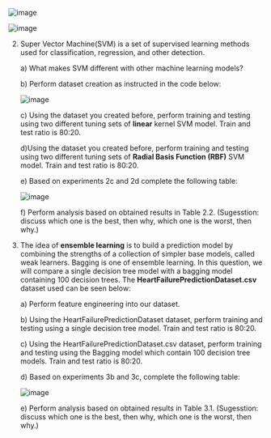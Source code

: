 ![image](https://github.com/user-attachments/assets/5373f2d6-6b13-4ce2-8f14-7c3daf9d77ce)

![image](https://github.com/user-attachments/assets/447567bd-fc36-44ed-91c1-d769824f564c)


2. Super Vector Machine(SVM) is a set of supervised learning methods used for classification, regression, and other detection.

   a) What makes SVM different with other machine learning models?
   
   b) Perform dataset creation as instructed in the code below:

   ![image](https://github.com/user-attachments/assets/a2899078-7e2b-42ed-b546-451fcb0b7af8)

   c) Using the dataset you created before, perform training and testing using two different tuning sets of **linear** kernel SVM model. Train and test ratio is 80:20.

   d)Using the dataset you created before, perform training and testing using two different tuning sets of **Radial Basis Function (RBF)** SVM model. Train and test ratio is 80:20.

   e) Based on experiments 2c and 2d complete the following table:

   ![image](https://github.com/user-attachments/assets/92e99419-8f6b-407c-bb7d-5a6ffbeb36f2)

   f) Perform analysis based on obtained results in Table 2.2. (Sugesstion: discuss which one is the best, then why, which one is the worst, then why.)

3. The idea of **ensemble learning** is to build a prediction model by combining the strengths of a collection of simpler base models, called weak learners. Bagging is one of ensemble learning. In this question, we will compare a single decision tree model with a bagging model containing 100 decision trees. The **HeartFailurePredictionDataset.csv** dataset used can be seen below:

   a) Perform feature engineering into our dataset.
   
   b) Using the HeartFailurePredictionDataset dataset, perform training and testing using a single decision tree model. Train and test ratio is 80:20.
   
   c) Using the HeartFailurePredictionDataset.csv dataset, perform training and testing using the Bagging model which contain 100 decision tree models. Train and test ratio is 80:20.

   d) Based on experiments 3b and 3c, complete the following table:
   
   ![image](https://github.com/user-attachments/assets/68d48861-6406-4ed4-ace0-e6bdb0a3e091)

   e) Perform analysis based on obtained results in Table 3.1. (Sugesstion: discuss which one is the best, then why, which one is the worst, then why.)


   

